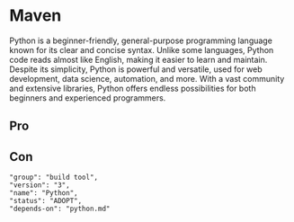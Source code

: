 # Maven

Python is a beginner-friendly, general-purpose programming language known for its clear and concise syntax. Unlike some
languages, Python code reads almost like English, making it easier to learn and maintain. Despite its simplicity, Python
is powerful and versatile, used for web development, data science, automation, and more. With a vast community and
extensive libraries, Python offers endless possibilities for both beginners and experienced programmers.

## Pro

## Con

```
"group": "build tool",
"version": "3",
"name": "Python",
"status": "ADOPT",
"depends-on": "python.md"
```